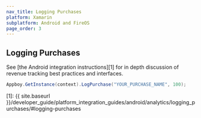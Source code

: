 ```yaml
---
nav_title: Logging Purchases
platform: Xamarin
subplatform: Android and FireOS
page_order: 3
---
```

## Logging Purchases

See [the Android integration instructions][1] for in depth discussion of revenue tracking best practices and interfaces.

```csharp
Appboy.GetInstance(context).LogPurchase("YOUR_PURCHASE_NAME", 100);
```

[1]: {{ site.baseurl }}/developer_guide/platform_integration_guides/android/analytics/logging_purchases/#logging-purchases

